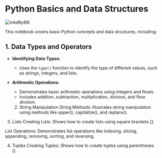 # Python Basics and Data Structures
![mkd8y89i](https://github.com/user-attachments/assets/97817d73-2457-41cf-a5c2-e379a44a74e2)

This notebook covers basic Python concepts and data structures, including:

## 1. Data Types and Operators

- **Identifying Data Types:**
    - Uses the `type()` function to identify the type of different values, such as strings, integers, and lists.

- **Arithmetic Operations:**
    - Demonstrates basic arithmetic operations using integers and floats.
    - Includes addition, subtraction, multiplication, division, and floor division.
 
  2. String Manipulation
String Methods:
Illustrates string manipulation using methods like upper(), capitalize(), and replace().

3. Lists
Creating Lists:
Shows how to create lists using square brackets [].


List Operations:
Demonstrates list operations like indexing, slicing, appending, removing, sorting, and reversing.

4. Tuples
Creating Tuples:
Shows how to create tuples using parentheses ().
